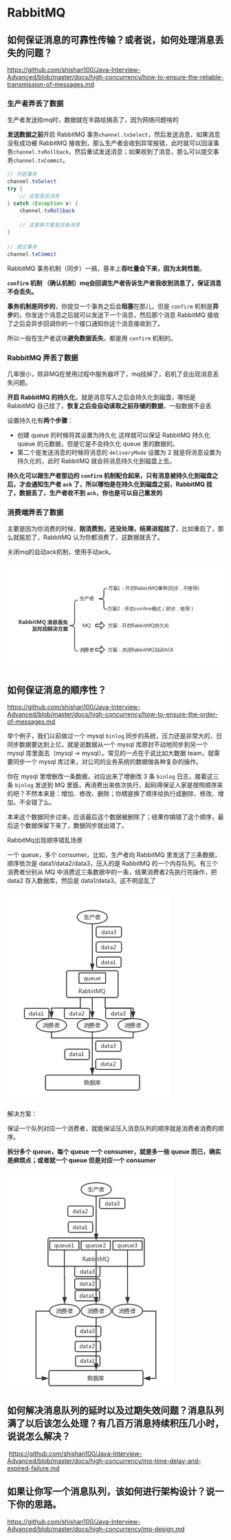 # RabbitMQ

## 如何保证消息的可靠性传输？或者说，如何处理消息丢失的问题？

https://github.com/shishan100/Java-Interview-Advanced/blob/master/docs/high-concurrency/how-to-ensure-the-reliable-transmission-of-messages.md

### 生产者弄丢了数据

生产者发送给mq时，数据就在半路给搞丢了，因为网络问题啥的

**发送数据之前**开启 RabbitMQ 事务`channel.txSelect`，然后发送消息，如果消息没有成功被 RabbitMQ 接收到，那么生产者会收到异常报错，此时就可以回滚事务`channel.txRollback`，然后重试发送消息；如果收到了消息，那么可以提交事务`channel.txCommit`。

```java
// 开启事务
channel.txSelect
try {
    // 这里发送消息
} catch (Exception e) {
    channel.txRollback

    // 这里再次重发这条消息
}

// 提交事务
channel.txCommit
```

RabbitMQ 事务机制（同步）一搞，基本上**吞吐量会下来，因为太耗性能**。

**`confirm` 机制 （确认机制）mq会回调生产者告诉生产者我收到消息了，保证消息不会丢失。**

**事务机制是同步的**，你提交一个事务之后会**阻塞**在那儿，但是 `confirm` 机制是**异步**的，你发送个消息之后就可以发送下一个消息，然后那个消息 RabbitMQ 接收了之后会异步回调你的一个接口通知你这个消息接收到了。

所以一般在生产者这块**避免数据丢失**，都是用 `confirm` 机制的。

### RabbitMQ 弄丢了数据

几率很小，除非MQ在使用过程中服务器坏了，mq挂掉了，宕机了会出现消息丢失问题。

**开启 RabbitMQ 的持久化**，就是消息写入之后会持久化到磁盘，哪怕是 RabbitMQ 自己挂了，**恢复之后会自动读取之前存储的数据**，一般数据不会丢

设置持久化有**两个步骤**：

- 创建 queue 的时候将其设置为持久化
  这样就可以保证 RabbitMQ 持久化 queue 的元数据，但是它是不会持久化 queue 里的数据的。
- 第二个是发送消息的时候将消息的 `deliveryMode` 设置为 2
  就是将消息设置为持久化的，此时 RabbitMQ 就会将消息持久化到磁盘上去。

**持久化可以跟生产者那边的 `confirm` 机制配合起来，只有消息被持久化到磁盘之后，才会通知生产者 `ack` 了，所以哪怕是在持久化到磁盘之前，RabbitMQ 挂了，数据丢了，生产者收不到 `ack`，你也是可以自己重发的**

#### 

###  消费端弄丢了数据

主要是因为你消费的时候，**刚消费到，还没处理，结果进程挂了**，比如重启了，那么就尴尬了，RabbitMQ 认为你都消费了，这数据就丢了。

关闭mq的自动ack机制，使用手动ack。

![image-20201021232420299](assets/image-20201021232420299.png)



## 如何保证消息的顺序性？

https://github.com/shishan100/Java-Interview-Advanced/blob/master/docs/high-concurrency/how-to-ensure-the-order-of-messages.md

举个例子，我们以前做过一个 mysql `binlog` 同步的系统，压力还是非常大的，日同步数据要达到上亿，就是说数据从一个 mysql 库原封不动地同步到另一个 mysql 库里面去（mysql -> mysql）。常见的一点在于说比如大数据 team，就需要同步一个 mysql 库过来，对公司的业务系统的数据做各种复杂的操作。

你在 mysql 里增删改一条数据，对应出来了增删改 3 条 `binlog` 日志，接着这三条 `binlog` 发送到 MQ 里面，再消费出来依次执行，起码得保证人家是按照顺序来的吧？不然本来是：增加、修改、删除；你楞是换了顺序给执行成删除、修改、增加，不全错了么。

本来这个数据同步过来，应该最后这个数据被删除了；结果你搞错了这个顺序，最后这个数据保留下来了，数据同步就出错了。

RabbitMq出现顺序错乱场景

一个 queue，多个 consumer。比如，生产者向 RabbitMQ 里发送了三条数据，顺序依次是 data1/data2/data3，压入的是 RabbitMQ 的一个内存队列。有三个消费者分别从 MQ 中消费这三条数据中的一条，结果消费者2先执行完操作，把 data2 存入数据库，然后是 data1/data3。这不明显乱了



![image-20201021232740472](assets/image-20201021232740472.png)

解决方案：

保证一个队列对应一个消费者，就能保证压入消息队列的顺序就是消费者消费的顺序。

**拆分多个 queue，每个 queue 一个 consumer，就是多一些 queue 而已，确实是麻烦点；或者就一个 queue 但是对应一个 consumer**

![image-20201021232919136](assets/image-20201021232919136.png)



## 如何解决消息队列的延时以及过期失效问题？消息队列满了以后该怎么处理？有几百万消息持续积压几小时，说说怎么解决？

​	https://github.com/shishan100/Java-Interview-Advanced/blob/master/docs/high-concurrency/mq-time-delay-and-expired-failure.md



## 如果让你写一个消息队列，该如何进行架构设计？说一下你的思路。

https://github.com/shishan100/Java-Interview-Advanced/blob/master/docs/high-concurrency/mq-design.md

